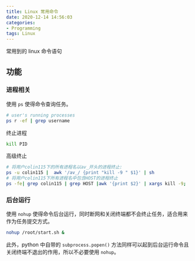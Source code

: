 ```yaml
---
title: Linux 常用命令
date: 2020-12-14 14:56:03
categories:
- Programming
tags: Linux
---
```


常用到的 linux 命令语句

<!-- more -->

## 功能

### 进程相关

使用 `ps` 使得命令查询任务。

```bash
# user's running processes
ps r -ef | grep username
```

终止进程

```bash
kill PID
```

高级终止

```bash
# 将用户colin115下的所有进程名以av_开头的进程终止:
ps -u colin115 |  awk '/av_/ {print "kill -9 " $1}' | sh
# 将用户colin115下所有进程名中包含HOST的进程终止
ps -fe| grep colin115 | grep HOST |awk '{print $2}' | xargs kill -9;
```

### 后台运行

使用 `nohup` 使得命令后台运行，同时断网和关闭终端都不会终止任务，适合用来作为任务提交方式。

```bash
nohup /root/start.sh &
```

此外，python 中自带的 `subprocess.popen()` 方法同样可以起到后台运行命令且关闭终端不退出的作用，所以不必要使用 `nohup`。